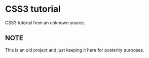 # CSS3 tutorial
CSS3 tutorial from an unknown source.

## NOTE
This is an old project and just keeping it here for posterity purposes.

